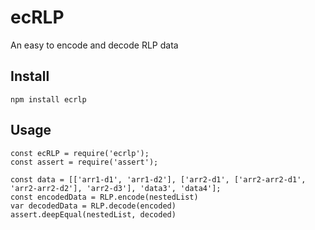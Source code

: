 # ecRLP
An easy to encode and decode RLP data

## Install
```node
npm install ecrlp
```
## Usage
```node
const ecRLP = require('ecrlp');
const assert = require('assert');

const data = [['arr1-d1', 'arr1-d2'], ['arr2-d1', ['arr2-arr2-d1', 'arr2-arr2-d2'], 'arr2-d3'], 'data3', 'data4'];
const encodedData = RLP.encode(nestedList)
var decodedData = RLP.decode(encoded)
assert.deepEqual(nestedList, decoded)
```
